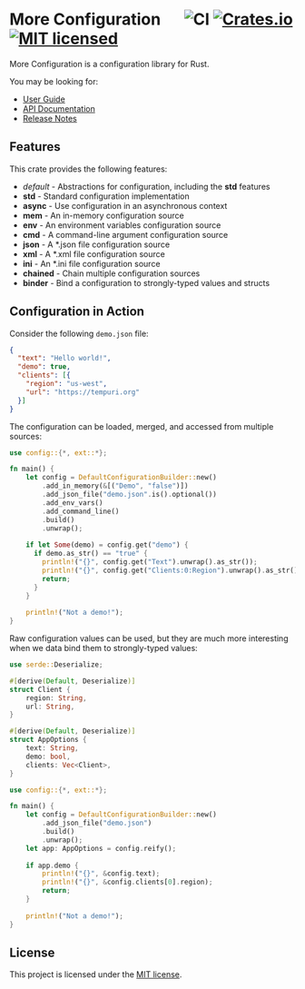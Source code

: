 # More Configuration &emsp; ![CI][ci-badge] [![Crates.io][crates-badge]][crates-url] [![MIT licensed][mit-badge]][mit-url]

[crates-badge]: https://img.shields.io/crates/v/more-config.svg
[crates-url]: https://crates.io/crates/more-config
[mit-badge]: https://img.shields.io/badge/license-MIT-blueviolet.svg
[mit-url]: https://github.com/commonsensesoftware/more-rs-config/blob/main/LICENSE
[ci-badge]: https://github.com/commonsensesoftware/more-rs-config/actions/workflows/ci.yml/badge.svg

More Configuration is a configuration library for Rust.

You may be looking for:

- [User Guide](https://commonsensesoftware.github.io/more-rs-config)
- [API Documentation](https://docs.rs/more-config)
- [Release Notes](https://github.com/commonsensesoftware/more-rs-config/releases)

## Features

This crate provides the following features:

- _default_ - Abstractions for configuration, including the **std** features
- **std** - Standard configuration implementation
- **async** - Use configuration in an asynchronous context
- **mem** - An in-memory configuration source
- **env** - An environment variables configuration source
- **cmd** - A command-line argument configuration source
- **json** - A \*.json file configuration source
- **xml** - A \*.xml file configuration source
- **ini** - An \*.ini file configuration source
- **chained** - Chain multiple configuration sources
- **binder** - Bind a configuration to strongly-typed values and structs

## Configuration in Action

Consider the following `demo.json` file:

```json
{
  "text": "Hello world!",
  "demo": true,
  "clients": [{
    "region": "us-west",
    "url": "https://tempuri.org"
  }]
}
```

The configuration can be loaded, merged, and accessed from multiple sources:

```rust
use config::{*, ext::*};

fn main() {
    let config = DefaultConfigurationBuilder::new()
        .add_in_memory(&[("Demo", "false")])
        .add_json_file("demo.json".is().optional())
        .add_env_vars()
        .add_command_line()
        .build()
        .unwrap();
    
    if let Some(demo) = config.get("demo") {
      if demo.as_str() == "true" {
        println!("{}", config.get("Text").unwrap().as_str());
        println!("{}", config.get("Clients:0:Region").unwrap().as_str());
        return;
      }
    }
    
    println!("Not a demo!");
}
```

Raw configuration values can be used, but they are much more interesting when we data bind them to strongly-typed values:

```rust
use serde::Deserialize;

#[derive(Default, Deserialize)]
struct Client {
    region: String,
    url: String,
}

#[derive(Default, Deserialize)]
struct AppOptions {
    text: String,
    demo: bool,
    clients: Vec<Client>,
}
```

```rust
use config::{*, ext::*};

fn main() {
    let config = DefaultConfigurationBuilder::new()
        .add_json_file("demo.json")
        .build()
        .unwrap();
    let app: AppOptions = config.reify();
    
    if app.demo {
        println!("{}", &config.text);
        println!("{}", &config.clients[0].region);
        return;
    }
    
    println!("Not a demo!");
}
```

## License

This project is licensed under the [MIT license].

[MIT license]: https://github.com/commonsensesoftware/more-rs-config/blob/main/LICENSE